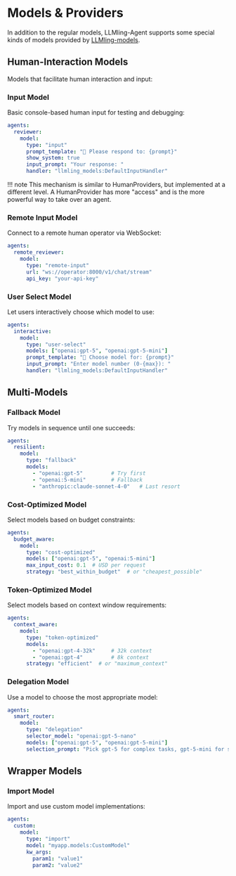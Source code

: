 # Models & Providers


In addition to the regular models, LLMling-Agent supports some special kinds of models
provided by [LLMling-models](https://github.com/phil65/LLMling-models).


## Human-Interaction Models
Models that facilitate human interaction and input:

### Input Model
Basic console-based human input for testing and debugging:
```yaml
agents:
  reviewer:
    model:
      type: "input"
      prompt_template: "👤 Please respond to: {prompt}"
      show_system: true
      input_prompt: "Your response: "
      handler: "llmling_models:DefaultInputHandler"
```
!!! note
    This mechanism is similar to HumanProviders, but implemented at a different level.
    A HumanProvider has more "access" and is the more powerful way to take over an agent.

### Remote Input Model
Connect to a remote human operator via WebSocket:
```yaml
agents:
  remote_reviewer:
    model:
      type: "remote-input"
      url: "ws://operator:8000/v1/chat/stream"
      api_key: "your-api-key"
```

### User Select Model
Let users interactively choose which model to use:
```yaml
agents:
  interactive:
    model:
      type: "user-select"
      models: ["openai:gpt-5", "openai:gpt-5-mini"]
      prompt_template: "🤖 Choose model for: {prompt}"
      input_prompt: "Enter model number (0-{max}): "
      handler: "llmling_models:DefaultInputHandler"
```

## Multi-Models

### Fallback Model
Try models in sequence until one succeeds:
```yaml
agents:
  resilient:
    model:
      type: "fallback"
      models:
        - "openai:gpt-5"         # Try first
        - "openai:5-mini"        # Fallback
        - "anthropic:claude-sonnet-4-0"   # Last resort
```

### Cost-Optimized Model
Select models based on budget constraints:
```yaml
agents:
  budget_aware:
    model:
      type: "cost-optimized"
      models: ["openai:gpt-5", "openai:5-mini"]
      max_input_cost: 0.1  # USD per request
      strategy: "best_within_budget"  # or "cheapest_possible"
```

### Token-Optimized Model
Select models based on context window requirements:
```yaml
agents:
  context_aware:
    model:
      type: "token-optimized"
      models:
        - "openai:gpt-4-32k"     # 32k context
        - "openai:gpt-4"         # 8k context
      strategy: "efficient"  # or "maximum_context"
```

### Delegation Model
Use a model to choose the most appropriate model:
```yaml
agents:
  smart_router:
    model:
      type: "delegation"
      selector_model: "openai:gpt-5-nano"
      models: ["openai:gpt-5", "openai:gpt-5-mini"]
      selection_prompt: "Pick gpt-5 for complex tasks, gpt-5-mini for simple queries."
```

## Wrapper Models


### Import Model
Import and use custom model implementations:
```yaml
agents:
  custom:
    model:
      type: "import"
      model: "myapp.models:CustomModel"
      kw_args:
        param1: "value1"
        param2: "value2"
```
